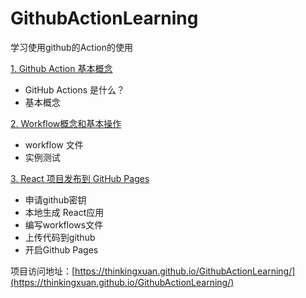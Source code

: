 # GithubActionLearning
学习使用github的Action的使用

[1. Github Action 基本概念](learn/learn_01.md)
- GitHub Actions 是什么？
- 基本概念

[2. Workflow概念和基本操作](learn/learn_02.md)
- workflow 文件
- 实例测试

[3. React 项目发布到 GitHub Pages](learn/learn_03.md)
- 申请github密钥
- 本地生成 React应用
- 编写workflows文件
- 上传代码到github
- 开启Github Pages

项目访问地址：[https://thinkingxuan.github.io/GithubActionLearning/](https://thinkingxuan.github.io/GithubActionLearning/)
